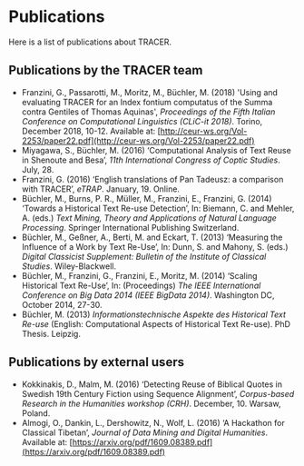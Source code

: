 # Publications

Here is a list of publications about TRACER.

## Publications by the TRACER team

* Franzini, G., Passarotti, M., Moritz, M., Büchler, M. \(2018\) 'Using and evaluating TRACER for an Index fontium computatus of the Summa contra Gentiles of Thomas Aquinas', _Proceedings of the Fifth Italian Conference on Computational Linguistics \(CLiC-it 2018\)_. Torino, December 2018, 10-12. Available at: [http://ceur-ws.org/Vol-2253/paper22.pdf](http://ceur-ws.org/Vol-2253/paper22.pdf)
* Miyagawa, S., Büchler, M. \(2016\) ‘Computational Analysis of Text Reuse in Shenoute and Besa’, _11th International Congress of Coptic Studies_. July, 28. 
* Franzini, G. \(2016\) ‘English translations of Pan Tadeusz: a comparison with TRACER’, _eTRAP_. January, 19. Online.
* Büchler, M., Burns, P. R., Müller, M., Franzini, E., Franzini, G. \(2014\) ‘Towards a Historical Text Re-use Detection’, In: Biemann, C. and Mehler, A. \(eds.\) _Text Mining, Theory and Applications of Natural Language Processing_. Springer International Publishing Switzerland.
* Büchler, M., Geßner, A., Berti, M. and Eckart, T. \(2013\) ‘Measuring the Influence of a Work by Text Re-Use’, In: Dunn, S. and Mahony, S. \(eds.\) _Digital Classicist Supplement: Bulletin of the Institute of Classical Studies_. Wiley-Blackwell.
* Büchler, M., Franzini, G., Franzini, E., Moritz, M. \(2014\) ‘Scaling Historical Text Re-Use’, In: \(Proceedings\) _The IEEE International Conference on Big Data 2014 \(IEEE BigData 2014\)_. Washington DC, October 2014, 27-30.
* Büchler, M. \(2013\) _Informationstechnische Aspekte des Historical Text Re-use_ \(English: Computational Aspects of Historical Text Re-use\). PhD Thesis. Leipzig.

## Publications by external users

* Kokkinakis, D., Malm, M. \(2016\) ‘Detecting Reuse of Biblical Quotes in Swedish 19th Century Fiction using Sequence Alignment’, _Corpus-based Research in the Humanities workshop \(CRH\)_. December, 10. Warsaw, Poland.
* Almogi, O., Dankin, L., Dershowitz, N., Wolf, L. \(2016\) ‘A Hackathon for Classical Tibetan’, _Journal of Data Mining and Digital Humanities_. Available at: [https://arxiv.org/pdf/1609.08389.pdf](https://arxiv.org/pdf/1609.08389.pdf)


